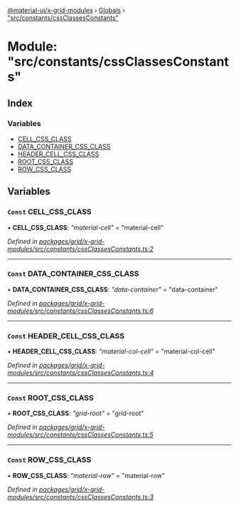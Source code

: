[@material-ui/x-grid-modules](../README.md) › [Globals](../globals.md) › ["src/constants/cssClassesConstants"](_src_constants_cssclassesconstants_.md)

# Module: "src/constants/cssClassesConstants"

## Index

### Variables

* [CELL_CSS_CLASS](_src_constants_cssclassesconstants_.md#const-cell_css_class)
* [DATA_CONTAINER_CSS_CLASS](_src_constants_cssclassesconstants_.md#const-data_container_css_class)
* [HEADER_CELL_CSS_CLASS](_src_constants_cssclassesconstants_.md#const-header_cell_css_class)
* [ROOT_CSS_CLASS](_src_constants_cssclassesconstants_.md#const-root_css_class)
* [ROW_CSS_CLASS](_src_constants_cssclassesconstants_.md#const-row_css_class)

## Variables

### `Const` CELL_CSS_CLASS

• **CELL_CSS_CLASS**: *"material-cell"* = "material-cell"

*Defined in [packages/grid/x-grid-modules/src/constants/cssClassesConstants.ts:2](https://github.com/mui-org/material-ui-x/blob/a679779/packages/grid/x-grid-modules/src/constants/cssClassesConstants.ts#L2)*

___

### `Const` DATA_CONTAINER_CSS_CLASS

• **DATA_CONTAINER_CSS_CLASS**: *"data-container"* = "data-container"

*Defined in [packages/grid/x-grid-modules/src/constants/cssClassesConstants.ts:6](https://github.com/mui-org/material-ui-x/blob/a679779/packages/grid/x-grid-modules/src/constants/cssClassesConstants.ts#L6)*

___

### `Const` HEADER_CELL_CSS_CLASS

• **HEADER_CELL_CSS_CLASS**: *"material-col-cell"* = "material-col-cell"

*Defined in [packages/grid/x-grid-modules/src/constants/cssClassesConstants.ts:4](https://github.com/mui-org/material-ui-x/blob/a679779/packages/grid/x-grid-modules/src/constants/cssClassesConstants.ts#L4)*

___

### `Const` ROOT_CSS_CLASS

• **ROOT_CSS_CLASS**: *"grid-root"* = "grid-root"

*Defined in [packages/grid/x-grid-modules/src/constants/cssClassesConstants.ts:5](https://github.com/mui-org/material-ui-x/blob/a679779/packages/grid/x-grid-modules/src/constants/cssClassesConstants.ts#L5)*

___

### `Const` ROW_CSS_CLASS

• **ROW_CSS_CLASS**: *"material-row"* = "material-row"

*Defined in [packages/grid/x-grid-modules/src/constants/cssClassesConstants.ts:3](https://github.com/mui-org/material-ui-x/blob/a679779/packages/grid/x-grid-modules/src/constants/cssClassesConstants.ts#L3)*
